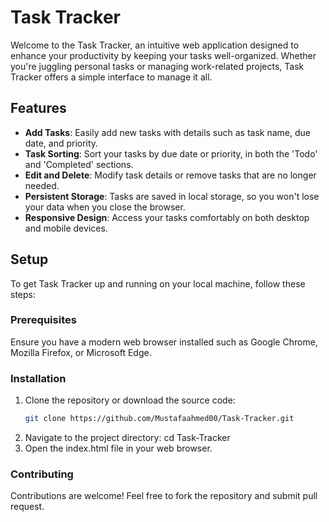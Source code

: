 # Task Tracker

Welcome to the Task Tracker, an intuitive web application designed to enhance your productivity by keeping your tasks well-organized. Whether you're juggling personal tasks or managing work-related projects, Task Tracker offers a simple interface to manage it all.

## Features

- **Add Tasks**: Easily add new tasks with details such as task name, due date, and priority.
- **Task Sorting**: Sort your tasks by due date or priority, in both the 'Todo' and 'Completed' sections.
- **Edit and Delete**: Modify task details or remove tasks that are no longer needed.
- **Persistent Storage**: Tasks are saved in local storage, so you won't lose your data when you close the browser.
- **Responsive Design**: Access your tasks comfortably on both desktop and mobile devices.

## Setup

To get Task Tracker up and running on your local machine, follow these steps:

### Prerequisites

Ensure you have a modern web browser installed such as Google Chrome, Mozilla Firefox, or Microsoft Edge.

### Installation

1. Clone the repository or download the source code:
   ```bash
   git clone https://github.com/Mustafaahmed00/Task-Tracker.git
2. Navigate to the project directory:
   cd Task-Tracker
3. Open the index.html file in your web browser.

### Contributing
Contributions are welcome! Feel free to fork the repository and submit pull request.
